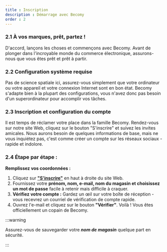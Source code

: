 ```yaml
---
title : Inscription
description : Démarrage avec Becomy
order : 2
---
```



### 2.1 À vos marques, prêt, partez !
D'accord, lançons les choses et commençons avec Becomy. Avant de plonger dans l'incroyable monde du commerce électronique, assurons-nous que vous êtes prêt et prêt à partir.

### 2.2 Configuration système requise
Pas de science spatiale ici, assurez-vous simplement que votre ordinateur ou votre appareil et votre connexion Internet sont en bon état. Becomy s'adapte bien à la plupart des configurations, vous n'avez donc pas besoin d'un superordinateur pour accomplir vos tâches.

### 2.3 Inscription et configuration du compte
Il est temps de réclamer votre place dans la famille Becomy. Rendez-vous sur notre site Web, cliquez sur le bouton "S'inscrire" et suivez les invites amicales. Nous aurons besoin de quelques informations de base, mais ne vous inquiétez pas, c'est comme créer un compte sur les réseaux sociaux - rapide et indolore.

### 2.4 Étape par étape :

**Remplissez vos coordonnées :**

1. Cliquez sur [**"S'inscrire"**](https://becomystaging.com/admin_users/sign_up) en haut à droite du site Web.
2. Fournissez votre **prénom, nom, e-mail, nom du magasin et choisissez un mot de passe** facile à retenir mais difficile à craquer.
3. **Vérifiez votre compte :** Gardez un œil sur votre boîte de réception - vous recevrez un courriel de vérification de compte rapide.
4. Ouvrez l'e-mail et cliquez sur le bouton **"Vérifier"**. Voilà ! Vous êtes officiellement un copain de Becomy.

:::warning

Assurez-vous de sauvegarder votre _**nom de magasin**_ quelque part en sécurité.

:::
